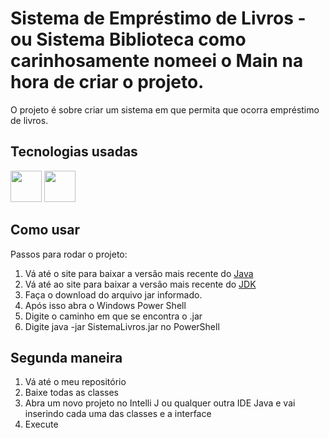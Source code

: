 # Sistema de Empréstimo de Livros - ou Sistema Biblioteca como carinhosamente nomeei o Main na hora de criar o projeto.

O projeto é sobre criar um sistema em que permita que ocorra empréstimo de livros.
## Tecnologias usadas

<img src="https://user-images.githubusercontent.com/25181517/192108890-200809d1-439c-4e23-90d3-b090cf9a4eea.png" width="50" height="50" />
<img src="https://user-images.githubusercontent.com/25181517/117201156-9a724800-adec-11eb-9a9d-3cd0f67da4bc.png" width="50" height="50" />



## Como usar

Passos para rodar o projeto:
1. Vá até o site para baixar a versão mais recente do [Java]( https://www.java.com/pt-BR/download/)
2. Vá até ao site para baixar a versão mais recente do [JDK](https://www.oracle.com/java/technologies/downloads/)
3. Faça o download do arquivo jar informado.
4. Após isso abra o Windows Power Shell
5. Digite o caminho em que se encontra o .jar
6. Digite java -jar SistemaLivros.jar no PowerShell
## Segunda maneira
1. Vá até o meu repositório
2. Baixe todas as classes
3. Abra um novo projeto no Intelli J ou qualquer outra IDE Java e vai inserindo cada uma das classes e a interface
4. Execute
